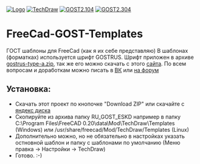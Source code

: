 [![Logo](https://raw.githubusercontent.com/xSpVx/FreeCad-GOST-Templates/master/images/FreeCad.png)](https://www.freecadweb.org/) 
[![TechDraw](https://raw.githubusercontent.com/xSpVx/FreeCad-GOST-Templates/master/images/TechDraw.png)](https://www.freecadweb.org/wiki/TechDraw_Module/ru) 
[![GOST2.104](https://raw.githubusercontent.com/xSpVx/FreeCad-GOST-Templates/master/images/GOST_2104-2006.png)](http://docs.cntd.ru/document/1200045443) 
[![GOST2.304](https://raw.githubusercontent.com/xSpVx/FreeCad-GOST-Templates/master/images/GOST_2.304-1981.png)](http://docs.cntd.ru/document/1200003503)
# FreeCad-GOST-Templates
ГОСТ шаблоны для FreeCad (как я их себе представляю)
В шаблонах (форматках) используется шрифт GOSTRUS.
Шрифт приложен в архиве [gostrus-type-a.zip](https://github.com/xSpVx/FreeCad-GOST-Templates/blob/master/RU_GOST_ESKD/gostrus-type-a.zip), так же его можно скачать с этого [сайта](https://fontlibrary.org/ru/font/gostrus-type-a).
По всем вопросам и доработкам можно писать в [ВК](https://vk.com/freecad_gost_templates) или [на форум](https://forum.freecadweb.org/viewtopic.php?f=29&t=33795&sid=69c696fdce1b5ff4935ce3477883e3cd)

Установка:
----------
- Скачать этот проект по кнопочке "Download ZIP" или скачайте с [яндекс диска](https://yadi.sk/d/BpOLTm37pxVTJQ)
- Скопируйте из архива папку RU_GOST_ESKD например в папку C:\Program Files\FreeCAD 0.20\data\Mod\TechDraw\Templates (Windows) или /usr/share/freecad/Mod/TechDraw/Templates (Linux)
- Дополнительно можно, но не обязательно в настройках указать остновной шаблон и папку с шаблонами по умолчанию (Меню правка -> Настройки -> TechDraw)
- Готово. :-)
